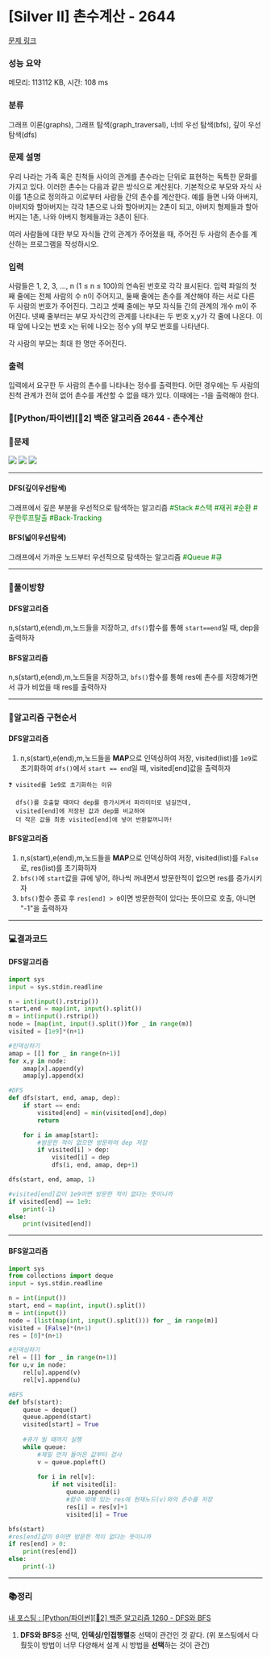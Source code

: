 # [Silver II] 촌수계산 - 2644 

[문제 링크](https://www.acmicpc.net/problem/2644) 

### 성능 요약

메모리: 113112 KB, 시간: 108 ms

### 분류

그래프 이론(graphs), 그래프 탐색(graph_traversal), 너비 우선 탐색(bfs), 깊이 우선 탐색(dfs)

### 문제 설명

<p>우리 나라는 가족 혹은 친척들 사이의 관계를 촌수라는 단위로 표현하는 독특한 문화를 가지고 있다. 이러한 촌수는 다음과 같은 방식으로 계산된다. 기본적으로 부모와 자식 사이를 1촌으로 정의하고 이로부터 사람들 간의 촌수를 계산한다. 예를 들면 나와 아버지, 아버지와 할아버지는 각각 1촌으로 나와 할아버지는 2촌이 되고, 아버지 형제들과 할아버지는 1촌, 나와 아버지 형제들과는 3촌이 된다.</p>

<p>여러 사람들에 대한 부모 자식들 간의 관계가 주어졌을 때, 주어진 두 사람의 촌수를 계산하는 프로그램을 작성하시오.</p>

### 입력 

 <p>사람들은 1, 2, 3, …, n (1 ≤ n ≤ 100)의 연속된 번호로 각각 표시된다. 입력 파일의 첫째 줄에는 전체 사람의 수 n이 주어지고, 둘째 줄에는 촌수를 계산해야 하는 서로 다른 두 사람의 번호가 주어진다. 그리고 셋째 줄에는 부모 자식들 간의 관계의 개수 m이 주어진다. 넷째 줄부터는 부모 자식간의 관계를 나타내는 두 번호 x,y가 각 줄에 나온다. 이때 앞에 나오는 번호 x는 뒤에 나오는 정수 y의 부모 번호를 나타낸다.</p>

<p>각 사람의 부모는 최대 한 명만 주어진다.</p>

### 출력 

 <p>입력에서 요구한 두 사람의 촌수를 나타내는 정수를 출력한다. 어떤 경우에는 두 사람의 친척 관계가 전혀 없어 촌수를 계산할 수 없을 때가 있다. 이때에는 -1을 출력해야 한다.</p>

### 📖[Python/파이썬][🥈2] 백준 알고리즘 2644 - 촌수계산
### 📜문제
![](https://velog.velcdn.com/images/keynene/post/a5d47cce-1e85-420c-b2b1-b99b591d0674/image.png)
![](https://velog.velcdn.com/images/keynene/post/c877a957-0eaa-47ee-ad3f-6af2efb10511/image.png)
![](https://velog.velcdn.com/images/keynene/post/f25525c8-44e7-43d8-a1a5-5ef2fe6ab4eb/image.png)

* * *

#### DFS(깊이우선탐색)
그래프에서 깊은 부분을 우선적으로 탐색하는 알고리즘
<span style="color:green">#Stack #스택 #재귀 #순환 #무한루프탈출 #Back-Tracking</span>

#### BFS(넓이우선탐색)
그래프에서 가까운 노드부터 우선적으로 탐색하는 알고리즘
<span style="color:green">#Queue #큐</span>

* * *

### 📕풀이방향
#### DFS알고리즘
n,s(start),e(end),m,노드들을 저장하고, ```dfs()```함수를 통해 ```start==end```일 때, dep을 출력하자


#### BFS알고리즘
n,s(start),e(end),m,노드들을 저장하고, ```bfs()```함수를 통해 res에 촌수를 저장해가면서
큐가 비었을 때 res를 출력하자




* * *

### 📝알고리즘 구현순서
#### DFS알고리즘
1. n,s(start),e(end),m,노드들을 **MAP**으로 인덱싱하여 저장, visited(list)를 ```1e9```로 초기화하여
```dfs()```에서 ```start == end```일 때, visited[end]값을 출력하자
```
❓ visited를 1e9로 초기화하는 이유

  dfs()를 호출할 때마다 dep를 증가시켜서 파라미터로 넘길껀데,
  visited[end]에 저장된 값과 dep를 비교하여 
  더 작은 값을 최종 visited[end]에 넣어 반환할꺼니까!
```
#### BFS알고리즘

1. n,s(start),e(end),m,노드들을 **MAP**으로 인덱싱하여 저장, visited(list)를 ```False```로, res(list)를 초기화하자
2. ```bfs()```에 ```start```값을 큐에 넣어, 하나씩 꺼내면서 방문한적이 없으면 res를 증가시키자
3. ```bfs()```함수 종료 후 ```res[end] > 0```이면 방문한적이 있다는 뜻이므로 호출,
   아니면 "-1"을 출력하자

* * *

### 💻결과코드
#### DFS알고리즘
```python
import sys
input = sys.stdin.readline

n = int(input().rstrip())
start,end = map(int, input().split())
m = int(input().rstrip())
node = [map(int, input().split())for _ in range(m)]
visited = [1e9]*(n+1)

#인덱싱하기
amap = [[] for _ in range(n+1)]
for x,y in node:
    amap[x].append(y)
    amap[y].append(x)

#DFS
def dfs(start, end, amap, dep):
    if start == end:
        visited[end] = min(visited[end],dep)
        return

    for i in amap[start]:
    	#방문한 적이 없으면 방문하여 dep 저장
        if visited[i] > dep:
            visited[i] = dep
            dfs(i, end, amap, dep+1)

dfs(start, end, amap, 1)

#visited[end]값이 1e9이면 방문한 적이 없다는 뜻이니까
if visited[end] == 1e9:
    print(-1)
else:
    print(visited[end])
```
* * *
#### BFS알고리즘
```python
import sys
from collections import deque
input = sys.stdin.readline

n = int(input())
start, end = map(int, input().split())
m = int(input())
node = [list(map(int, input().split())) for _ in range(m)]
visited = [False]*(n+1)
res = [0]*(n+1)

#인덱싱하기
rel = [[] for _ in range(n+1)]
for u,v in node:
    rel[u].append(v)
    rel[v].append(u)

#BFS
def bfs(start):
    queue = deque()
    queue.append(start)
    visited[start] = True
	
    #큐가 빌 때까지 실행
    while queue:
    	#제일 먼저 들어온 값부터 검사
        v = queue.popleft()
        
        for i in rel[v]:
            if not visited[i]:
                queue.append(i)
                #함수 밖에 있는 res에 현재노드(v)와의 촌수를 저장
                res[i] = res[v]+1
                visited[i] = True

bfs(start)
#res[end]값이 0이면 방문한 적이 없다는 뜻이니까
if res[end] > 0:
    print(res[end])
else:
    print(-1)
```

* * *

### 📚정리
[내 포스팅 : [Python/파이썬][🥈2] 백준 알고리즘 1260 - DFS와 BFS](https://velog.io/@keynene/Python%ED%8C%8C%EC%9D%B4%EC%8D%AC2-%EB%B0%B1%EC%A4%80-%EC%95%8C%EA%B3%A0%EB%A6%AC%EC%A6%98-1260-DFS%EC%99%80-BFS)
1. **DFS와 BFS**중 선택, **인덱싱/인접행렬**중 선택이 관건인 것 같다.
   (위 포스팅에서 다뤘듯이 방법이 너무 다양해서 설계 시 방법을 **선택**하는 것이 관건)